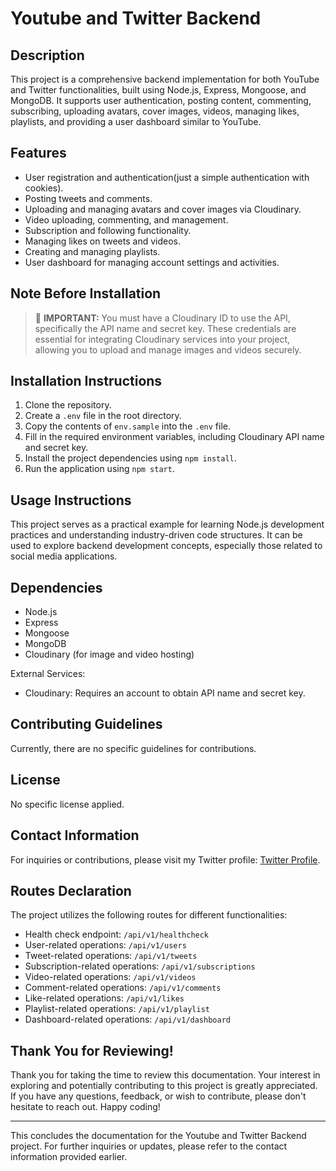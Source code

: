 # Youtube and Twitter Backend

## Description
This project is a comprehensive backend implementation for both YouTube and Twitter functionalities, built using Node.js, Express, Mongoose, and MongoDB. It supports user authentication, posting content, commenting, subscribing, uploading avatars, cover images, videos, managing likes, playlists, and providing a user dashboard similar to YouTube.

## Features
- User registration and authentication(just a simple authentication with cookies).
- Posting tweets and comments.
- Uploading and managing avatars and cover images via Cloudinary.
- Video uploading, commenting, and management.
- Subscription and following functionality.
- Managing likes on tweets and videos.
- Creating and managing playlists.
- User dashboard for managing account settings and activities.


## Note Before Installation
> 📝 **IMPORTANT:** You must have a Cloudinary ID to use the API, specifically the API name and secret key. These credentials are essential for integrating Cloudinary services into your project, allowing you to upload and manage images and videos securely.


## Installation Instructions
1. Clone the repository.
2. Create a `.env` file in the root directory.
3. Copy the contents of `env.sample` into the `.env` file.
4. Fill in the required environment variables, including Cloudinary API name and secret key.
5. Install the project dependencies using `npm install`.
6. Run the application using `npm start`.

## Usage Instructions
This project serves as a practical example for learning Node.js development practices and understanding industry-driven code structures. It can be used to explore backend development concepts, especially those related to social media applications.

## Dependencies
- Node.js
- Express
- Mongoose
- MongoDB
- Cloudinary (for image and video hosting)

External Services:
- Cloudinary: Requires an account to obtain API name and secret key.

## Contributing Guidelines
Currently, there are no specific guidelines for contributions.

## License
No specific license applied.

## Contact Information
For inquiries or contributions, please visit my Twitter profile: [Twitter Profile](https://twitter.com/grgnabin60).

## Routes Declaration
The project utilizes the following routes for different functionalities:
- Health check endpoint: `/api/v1/healthcheck`
- User-related operations: `/api/v1/users`
- Tweet-related operations: `/api/v1/tweets`
- Subscription-related operations: `/api/v1/subscriptions`
- Video-related operations: `/api/v1/videos`
- Comment-related operations: `/api/v1/comments`
- Like-related operations: `/api/v1/likes`
- Playlist-related operations: `/api/v1/playlist`
- Dashboard-related operations: `/api/v1/dashboard`

## Thank You for Reviewing!
Thank you for taking the time to review this documentation. Your interest in exploring and potentially contributing to this project is greatly appreciated. If you have any questions, feedback, or wish to contribute, please don't hesitate to reach out. Happy coding!

---

This concludes the documentation for the Youtube and Twitter Backend project. For further inquiries or updates, please refer to the contact information provided earlier.